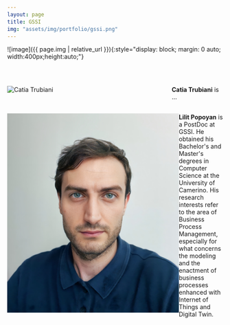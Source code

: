 ```yaml
---
layout: page
title: GSSI
img: "assets/img/portfolio/gssi.png"
---
```


![image]({{ page.img | relative_url }}){:style="display: block; margin: 0 auto; width:400px;height:auto;"}

<div style="display: flex; align-items: flex-start; margin-bottom: 20px; margin-top: 60px;">
    <img src="" alt="Catia Trubiani" style="width: 400px;">
    <div>
        <a style="font-weight: bold; text-decoration: black">Catia Trubiani</a> is ... </div>
</div>

<div style="display: flex; align-items: flex-start; margin-bottom: 20px;margin-top: 30px;">
    <img src="/assets/img/consortium/Compagnucci-img.jpg" alt="Ivan Compagnucci" style="width: 400px;">
    <div>
        <a style="font-weight: bold; text-decoration: black">Lilit Popoyan</a> is a PostDoc at GSSI. He obtained his Bachelor's and Master's degrees in Computer Science at the University of Camerino. His research interests refer to the area of Business Process Management, especially for what concerns the modeling and the enactment of business processes enhanced with Internet of Things and Digital Twin.</div>
</div>